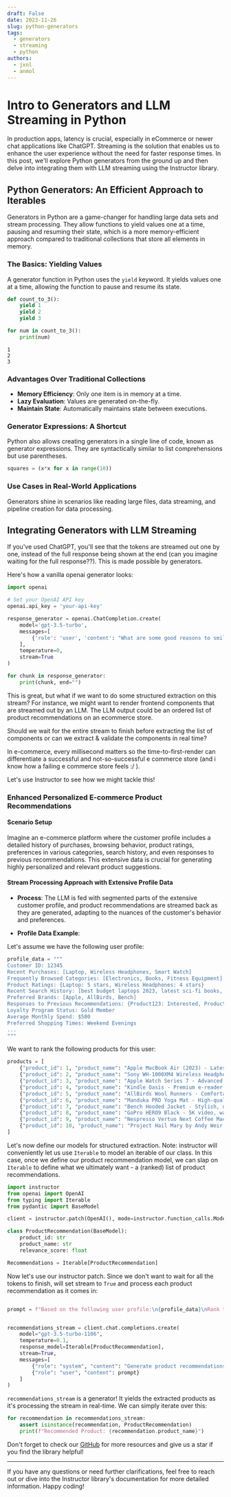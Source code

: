 ```yaml
---
draft: False
date: 2023-11-26
slug: python-generators
tags:
  - generators
  - streaming
  - python
authors:
  - jxnl
  - anmol
---
```


# Intro to Generators and LLM Streaming in Python

In production apps, latency is crucial, especially in eCommerce or newer chat applications like ChatGPT. Streaming is the solution that enables us to enhance the user experience without the need for faster response times. In this post, we'll explore Python generators from the ground up and then delve into integrating them with LLM streaming using the Instructor library.

## Python Generators: An Efficient Approach to Iterables

Generators in Python are a game-changer for handling large data sets and stream processing. They allow functions to yield values one at a time, pausing and resuming their state, which is a more memory-efficient approach compared to traditional collections that store all elements in memory.

### The Basics: Yielding Values

A generator function in Python uses the `yield` keyword. It yields values one at a time, allowing the function to pause and resume its state.

```python
def count_to_3():
    yield 1
    yield 2
    yield 3

for num in count_to_3():
    print(num)
```
```
1
2
3
```

### Advantages Over Traditional Collections

- **Memory Efficiency**: Only one item is in memory at a time.
- **Lazy Evaluation**: Values are generated on-the-fly.
- **Maintain State**: Automatically maintains state between executions.

### Generator Expressions: A Shortcut

Python also allows creating generators in a single line of code, known as generator expressions. They are syntactically similar to list comprehensions but use parentheses.

```python
squares = (x*x for x in range(10))
```

### Use Cases in Real-World Applications

Generators shine in scenarios like reading large files, data streaming, and pipeline creation for data processing.

## Integrating Generators with LLM Streaming

If you've used ChatGPT, you'll see that the tokens are streamed out one by one, instead of the full response being shown at the end (can you imagine waiting for the full response??). This is made possible by generators. 

Here's how a vanilla openai generator looks:

```python
import openai

# Set your OpenAI API key
openai.api_key = 'your-api-key'

response_generator = openai.ChatCompletion.create(
    model='gpt-3.5-turbo',
    messages=[
        {'role': 'user', 'content': "What are some good reasons to smile?"}
    ],
    temperature=0,
    stream=True
)

for chunk in response_generator:
    print(chunk, end="")
```

This is great, but what if we want to do some structured extraction on this stream? For instance, we might want to render frontend components that are streamed out by an LLM. The LLM output could be an ordered list of product recommendations on an ecommerce store.

Should we wait for the entire stream to finish before extracting the list of components or can we extract & validate the components in real time? 

In e-commerce, every millisecond matters so the time-to-first-render can differentiate a successful and not-so-successful e commerce store (and i know how a failing e commerce store feels :/ ).


Let's use Instructor to see how we might tackle this!


### Enhanced Personalized E-commerce Product Recommendations

#### Scenario Setup

Imagine an e-commerce platform where the customer profile includes a detailed history of purchases, browsing behavior, product ratings, preferences in various categories, search history, and even responses to previous recommendations. This extensive data is crucial for generating highly personalized and relevant product suggestions.

#### Stream Processing Approach with Extensive Profile Data

- **Process**: The LLM is fed with segmented parts of the extensive customer profile, and product recommendations are streamed back as they are generated, adapting to the nuances of the customer's behavior and preferences.

- **Profile Data Example**:

Let's assume we have the following user profile:

```python
profile_data = """
Customer ID: 12345
Recent Purchases: [Laptop, Wireless Headphones, Smart Watch]
Frequently Browsed Categories: [Electronics, Books, Fitness Equipment]
Product Ratings: {Laptop: 5 stars, Wireless Headphones: 4 stars}
Recent Search History: [best budget laptops 2023, latest sci-fi books, yoga mats]
Preferred Brands: [Apple, AllBirds, Bench]
Responses to Previous Recommendations: {Product123: Interested, Product456: Not Interested}
Loyalty Program Status: Gold Member
Average Monthly Spend: $500
Preferred Shopping Times: Weekend Evenings
...
"""
```
We want to rank the following products for this user:

```python
products = [
    {"product_id": 1, "product_name": "Apple MacBook Air (2023) - Latest model, high performance, portable"},
    {"product_id": 2, "product_name": "Sony WH-1000XM4 Wireless Headphones - Noise-canceling, long battery life"},
    {"product_id": 3, "product_name": "Apple Watch Series 7 - Advanced fitness tracking, seamless integration with Apple ecosystem"},
    {"product_id": 4, "product_name": "Kindle Oasis - Premium e-reader with adjustable warm light"},
    {"product_id": 5, "product_name": "AllBirds Wool Runners - Comfortable, eco-friendly sneakers"},
    {"product_id": 6, "product_name": "Manduka PRO Yoga Mat - High-quality, durable, eco-friendly"},
    {"product_id": 7, "product_name": "Bench Hooded Jacket - Stylish, durable, suitable for outdoor activities"},
    {"product_id": 8, "product_name": "GoPro HERO9 Black - 5K video, waterproof, for action photography"},
    {"product_id": 9, "product_name": "Nespresso Vertuo Next Coffee Machine - Quality coffee, easy to use, compact design"},
    {"product_id": 10, "product_name": "Project Hail Mary by Andy Weir - Latest sci-fi book from a renowned author"}
]
```

Let's now define our models for structured extraction. Note: instructor will conveniently let us use `Iterable` to model an iterable of our class. In this case, once we define our product recommendation model, we can slap on `Iterable` to define what we ultimately want - a (ranked) list of product recommendations. 


```python
import instructor
from openai import OpenAI
from typing import Iterable
from pydantic import BaseModel

client = instructor.patch(OpenAI(), mode=instructor.function_calls.Mode.JSON)

class ProductRecommendation(BaseModel):
    product_id: str
    product_name: str
    relevance_score: float

Recommendations = Iterable[ProductRecommendation]
```
Now let's use our instructor patch. Since we don't want to wait for all the tokens to finish, will set stream to `True` and process each product recommendation as it comes in:
```python

prompt = f"Based on the following user profile:\n{profile_data}\nRank the following products from most relevant to least relevant:\n" + '\n'.join(f"{product['product_id']} {product['product_name']}" for product in products)


recommendations_stream = client.chat.completions.create(
    model="gpt-3.5-turbo-1106",
    temperature=0.1,
    response_model=Iterable[ProductRecommendation],
    stream=True,
    messages=[
        {"role": "system", "content": "Generate product recommendations based on the customer profile. Return in order of highest recommended first."},
        {"role": "user", "content": prompt}
    ]
)
```

`recommendations_stream` is a generator! It yields the extracted products as it's processing the stream in real-time. We can simply iterate over this:

```python
for recommendation in recommendations_stream:
    assert isinstance(recommendation, ProductRecommendation)
    print(f"Recommended Product: {recommendation.product_name}")
```


Don't forget to check our [GitHub](https://github.com/jxnl/instructor) for more resources and give us a star if you find the library helpful!

---

If you have any questions or need further clarifications, feel free to reach out or dive into the Instructor library's documentation for more detailed information. Happy coding!